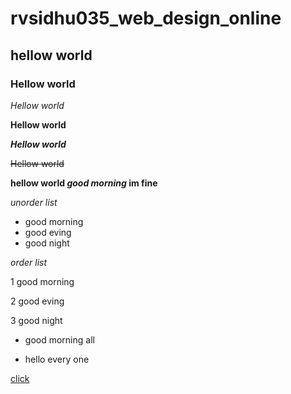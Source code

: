 # rvsidhu035_web_design_online
## hellow world
### Hellow world
*Hellow world*

**Hellow world**

***Hellow world***

~~Hellow world~~

**hellow world _good morning_ im fine**

*unorder list*

- good morning
- good eving
- good night

*order list*

1 good morning

2 good eving

3 good night

- good morning all

- hello every one

[click]('https://www.google.com')
